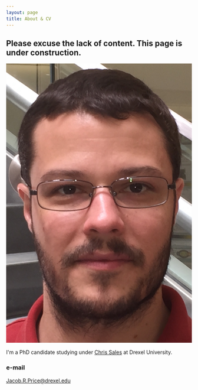 ```yaml
---
layout: page
title: About & CV
---
```

## Please excuse the lack of content. This page is under construction. 

![Jake](/media/IMG_1656_cropped.JPG)

I'm a PhD candidate studying under [Chris Sales](http://microbes.cae.drexel.edu/) at Drexel University. 


### e-mail
Jacob.R.Price@drexel.edu
